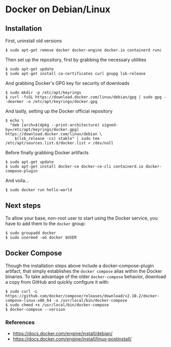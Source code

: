 # Docker on Debian/Linux

## Installation
First, uninstall old versions

```shell
$ sudo apt-get remove docker docker-engine docker.io containerd runc
```

Then set up the repository, first by grabbing the necessary utilities

```shell
$ sudo apt-get update
$ sudo apt-get install ca-certificates curl gnupg lsb-release
```

And grabbing Docker's GPG key for security of downloads

```shell
$ sudo mkdir -p /etc/apt/keyrings
$ curl -fsSL https://download.docker.com/linux/debian/gpg | sudo gpg --dearmor -o /etc/apt/keyrings/docker.gpg
```

And lastly, setting up the Docker official repository

```shell
$ echo \
  "deb [arch=$(dpkg --print-architecture) signed-by=/etc/apt/keyrings/docker.gpg] https://download.docker.com/linux/debian \
    $(lsb_release -cs) stable" | sudo tee /etc/apt/sources.list.d/docker.list > /dev/null
```

Before finally grabbing Docker artifacts

```shell
$ sudo apt-get update
$ sudo apt-get install docker-ce docker-ce-cli containerd.io docker-compose-plugin
```

And voila...

```shell
$ sudo docker run hello-world
```

## Next steps

To allow your base, non-root user to start using the Docker service, you have to add them to the `docker` group:

```shell
$ sudo groupadd docker
$ sudo usermod -aG docker $USER
```

## Docker Compose

Though the installation steps above include a docker-compose-plugin artifact, that simply establishes the `docker compose` alias within the Docker binaries.
To take advantage of the older `docker-compose` behavior, download a copy from GitHub and quickly configure it with:

```shell
$ sudo curl -L https://github.com/docker/compose/releases/download/v2.10.2/docker-compose-linux-x86_64 -o /usr/local/bin/docker-compose
$ sudo chmod +x /usr/local/bin/docker-compose
$ docker-compose --version
```

### References
- https://docs.docker.com/engine/install/debian/
- https://docs.docker.com/engine/install/linux-postinstall/
